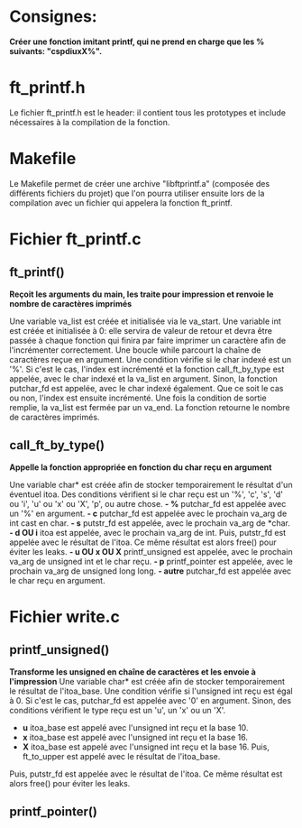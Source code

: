 # Consignes:
**Créer une fonction imitant printf, qui ne prend en charge que les % suivants: "cspdiuxX%".**

# ft_printf.h
Le fichier ft_printf.h est le header: il contient tous les prototypes et include nécessaires à la compilation de la fonction.

# Makefile
Le Makefile permet de créer une archive "libftprintf.a" (composée des différents fichiers du projet) que l'on pourra utiliser ensuite lors de la compilation avec un fichier qui appelera la fonction ft_printf.

# Fichier ft_printf.c
## ft_printf()
**Reçoit les arguments du main, les traite pour impression et renvoie le nombre de caractères imprimés**

Une variable va_list est créée et initialisée via le va_start. Une variable int est créée et initialisée à 0: elle servira de valeur de retour et devra être passée à chaque fonction qui finira par faire imprimer un caractère afin de l'incrémenter correctement. 
Une boucle while parcourt la chaîne de caractères reçue en argument. Une condition vérifie si le char indexé est un '%'. Si c'est le cas, l'index est incrémenté et la fonction call_ft_by_type est appelée, avec le char indexé et la va_list en argument. Sinon, la fonction putchar_fd est appelée, avec le char indexé également. Que ce soit le cas ou non, l'index est ensuite incrémenté. Une fois la condition de sortie remplie, la va_list est fermée par un va_end. La fonction retourne le nombre de caractères imprimés. 
## call_ft_by_type()
**Appelle la fonction appropriée en fonction du char reçu en argument**

Une variable char* est créée afin de stocker temporairement le résultat d'un éventuel itoa.
Des conditions vérifient si le char reçu est un '%', 'c', 's', 'd' ou 'i', 'u' ou 'x' ou 'X', 'p', ou autre chose. 
**- %**
putchar_fd est appelée avec un '%' en argument.
**- c**
putchar_fd est appelée avec le prochain va_arg de int cast en char.
**- s**
putstr_fd est appelée, avec le prochain va_arg de *char.
**- d OU i**
itoa est appelée, avec le prochain va_arg de int. Puis, putstr_fd est appelée avec le résultat de l'itoa. Ce même résultat est alors free() pour éviter les leaks.
**- u OU x OU X**
printf_unsigned est appelée, avec le prochain va_arg de unsigned int et le char reçu.
**- p**
printf_pointer est appelée, avec le prochain va_arg de unsigned long long.
**- autre**
putchar_fd est appelée avec le char reçu en argument.

# Fichier write.c
## printf_unsigned()
**Transforme les unsigned en chaîne de caractères et les envoie à l'impression**
Une variable char* est créée afin de stocker temporairement le résultat de l'itoa_base.
Une condition vérifie si l'unsigned int reçu est égal à 0. Si c'est le cas, putchar_fd est appelée avec '0' en argument. Sinon, des conditions vérifient le type reçu est un 'u', un 'x' ou un 'X'. 
- **u**
itoa_base est appelé avec l'unsigned int reçu et la base 10.
- **x**
itoa_base est appelé avec l'unsigned int reçu et la base 16.
- **X**
itoa_base est appelé avec l'unsigned int reçu et la base 16. Puis, ft_to_upper est appelé avec le résultat de l'itoa_base.

Puis, putstr_fd est appelée avec le résultat de l'itoa. Ce même résultat est alors free() pour éviter les leaks.
## printf_pointer()

